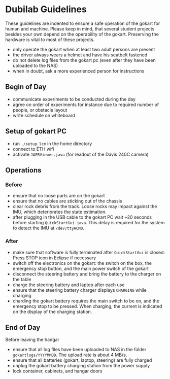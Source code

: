 # Dubilab Guidelines

These guidelines are indented to ensure a safe operation of the gokart for human and machine. Please keep in mind, that several student projects besides your own depend on the operability of the gokart. Preserving the hardware is vital to most of these projects.

* only operate the gokart when at least two adult persons are present
* the driver always wears a helmet and have his seatbelt fastened
* do not delete log files from the gokart pc (even after they have been uploaded to the NAS)
* when in doubt, ask a more experienced person for instructions

## Begin of Day

* communicate experiments to be conducted during the day
* agree on order of experiments for instance due to required number of people, or obstacle layout
* write schedule on whiteboard

## Setup of gokart PC

* run `./setup_lcm` in the home directory
* connect to ETH wifi
* activate `JAERViewer.java` (for readout of the Davis 240C camera)

## Operations

### Before

* ensure that no loose parts are on the gokart
* ensure that no cables are sticking out of the chassis
* clear rock debris from the track. Loose rocks may impact against the IMU, which deteriorates the state estimation.
* after plugging in the USB cable to the gokart PC wait ~20 seconds before starting `QuickStartGui.java`. This delay is required for the system to detect the IMU at `/dev/ttyACM0`.

### After

* make sure that software is fully terminated after `QuickStartGui` is closed: Press STOP icon in Eclipse if necessary
* switch off the electronics on the gokart: the switch on the box, the emergency stop button, and the main power switch of the gokart
* disconnect the steering battery and bring the battery to the charger on the table
* charge the steering battery and laptop after each use
* ensure that the steering battery charger displays `CHARGING` while charging
* charding the gokart battery requires the main switch to be on, and the emergency stop to be pressed. When charging, the current is indicated on the display of the charging station.

## End of Day

Before leaving the hangar

* ensure that all log files have been uploaded to NAS in the folder `gokartlogs/YYYYMMDD`. The upload rate is about 4 MB/s.
* ensure that all batteries (gokart, laptop, steering) are fully charged
* unplug the gokart battery charging station from the power supply
* lock container, cabinets, and hangar doors
